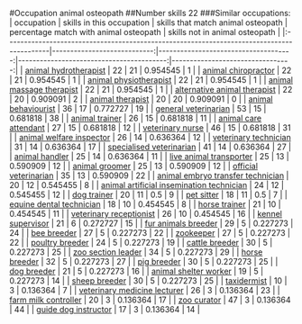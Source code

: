 #Occupation animal osteopath
##Number skills 22
###Similar occupations:
| occupation                                                                                |   skills in this occupation |   skills that match animal osteopath |   percentage match with animal osteopath |   skills not in animal osteopath |
|:------------------------------------------------------------------------------------------|----------------------------:|-------------------------------------:|-----------------------------------------:|---------------------------------:|
| [animal hydrotherapist](animal_hydrotherapist.md)                                         |                          22 |                                   21 |                                 0.954545 |                                1 |
| [animal chiropractor](animal_chiropractor.md)                                             |                          22 |                                   21 |                                 0.954545 |                                1 |
| [animal physiotherapist](animal_physiotherapist.md)                                       |                          22 |                                   21 |                                 0.954545 |                                1 |
| [animal massage therapist](animal_massage_therapist.md)                                   |                          22 |                                   21 |                                 0.954545 |                                1 |
| [alternative animal therapist](alternative_animal_therapist.md)                           |                          22 |                                   20 |                                 0.909091 |                                2 |
| [animal therapist](animal_therapist.md)                                                   |                          20 |                                   20 |                                 0.909091 |                                0 |
| [animal behaviourist](animal_behaviourist.md)                                             |                          36 |                                   17 |                                 0.772727 |                               19 |
| [general veterinarian](general_veterinarian.md)                                           |                          53 |                                   15 |                                 0.681818 |                               38 |
| [animal trainer](animal_trainer.md)                                                       |                          26 |                                   15 |                                 0.681818 |                               11 |
| [animal care attendant](animal_care_attendant.md)                                         |                          27 |                                   15 |                                 0.681818 |                               12 |
| [veterinary nurse](veterinary_nurse.md)                                                   |                          46 |                                   15 |                                 0.681818 |                               31 |
| [animal welfare inspector](animal_welfare_inspector.md)                                   |                          26 |                                   14 |                                 0.636364 |                               12 |
| [veterinary technician](veterinary_technician.md)                                         |                          31 |                                   14 |                                 0.636364 |                               17 |
| [specialised veterinarian](specialised_veterinarian.md)                                   |                          41 |                                   14 |                                 0.636364 |                               27 |
| [animal handler](animal_handler.md)                                                       |                          25 |                                   14 |                                 0.636364 |                               11 |
| [live animal transporter](live_animal_transporter.md)                                     |                          25 |                                   13 |                                 0.590909 |                               12 |
| [animal groomer](animal_groomer.md)                                                       |                          25 |                                   13 |                                 0.590909 |                               12 |
| [official veterinarian](official_veterinarian.md)                                         |                          35 |                                   13 |                                 0.590909 |                               22 |
| [animal embryo transfer technician](animal_embryo_transfer_technician.md)                 |                          20 |                                   12 |                                 0.545455 |                                8 |
| [animal artificial insemination technician](animal_artificial_insemination_technician.md) |                          24 |                                   12 |                                 0.545455 |                               12 |
| [dog trainer](dog_trainer.md)                                                             |                          20 |                                   11 |                                 0.5      |                                9 |
| [pet sitter](pet_sitter.md)                                                               |                          18 |                                   11 |                                 0.5      |                                7 |
| [equine dental technician](equine_dental_technician.md)                                   |                          18 |                                   10 |                                 0.454545 |                                8 |
| [horse trainer](horse_trainer.md)                                                         |                          21 |                                   10 |                                 0.454545 |                               11 |
| [veterinary receptionist](veterinary_receptionist.md)                                     |                          26 |                                   10 |                                 0.454545 |                               16 |
| [kennel supervisor](kennel_supervisor.md)                                                 |                          21 |                                    6 |                                 0.272727 |                               15 |
| [fur animals breeder](fur_animals_breeder.md)                                             |                          29 |                                    5 |                                 0.227273 |                               24 |
| [bee breeder](bee_breeder.md)                                                             |                          27 |                                    5 |                                 0.227273 |                               22 |
| [zookeeper](zookeeper.md)                                                                 |                          27 |                                    5 |                                 0.227273 |                               22 |
| [poultry breeder](poultry_breeder.md)                                                     |                          24 |                                    5 |                                 0.227273 |                               19 |
| [cattle breeder](cattle_breeder.md)                                                       |                          30 |                                    5 |                                 0.227273 |                               25 |
| [zoo section leader](zoo_section_leader.md)                                               |                          34 |                                    5 |                                 0.227273 |                               29 |
| [horse breeder](horse_breeder.md)                                                         |                          32 |                                    5 |                                 0.227273 |                               27 |
| [pig breeder](pig_breeder.md)                                                             |                          30 |                                    5 |                                 0.227273 |                               25 |
| [dog breeder](dog_breeder.md)                                                             |                          21 |                                    5 |                                 0.227273 |                               16 |
| [animal shelter worker](animal_shelter_worker.md)                                         |                          19 |                                    5 |                                 0.227273 |                               14 |
| [sheep breeder](sheep_breeder.md)                                                         |                          30 |                                    5 |                                 0.227273 |                               25 |
| [taxidermist](taxidermist.md)                                                             |                          10 |                                    3 |                                 0.136364 |                                7 |
| [veterinary medicine lecturer](veterinary_medicine_lecturer.md)                           |                          26 |                                    3 |                                 0.136364 |                               23 |
| [farm milk controller](farm_milk_controller.md)                                           |                          20 |                                    3 |                                 0.136364 |                               17 |
| [zoo curator](zoo_curator.md)                                                             |                          47 |                                    3 |                                 0.136364 |                               44 |
| [guide dog instructor](guide_dog_instructor.md)                                           |                          17 |                                    3 |                                 0.136364 |                               14 |
